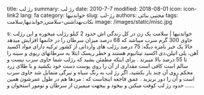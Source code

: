 title: رژ لب
summary: رژ لب
date: 2010-7-7
modified: 2018-08-01
icon:  icon-link2
lang: fa
category: خواندنیها
slug: رژ-لب
authors: مجتبی بنائی
tags: نکات‌بهداشتی‌-‌سلامتی,خواندنیها,سلامت
image: /images/static/misc.jpg

s: خواندنیها | سلامت      یک زن در کل زندگی اش حدود 2 کیلو رژلب میخوره و این رژلب حاوی 300 گرم سرب میباشد که 68 درصد میزان سرطان را در خانمها افزایش میدهد  حالا یک خبر بامزه دیگه: 75 درصد رژلب های وارداتی از کشور ترکیه دارای مواد اکسید آهن، پلی اتیلن،دی اکسید تیتانیوم هستند و خطر ریسک ابتلا به سرطانهای ریوی و سینه را تا 55 درصد بالا میبرند .   برای اینکه مطمئن بشید که رژلب شما حاوی سرب نیست و سالم است کافی است مقداری از آن را روی پوست دست خود بکشید و با طلای زرد محکم روی آن چند بار بکشید، اگر رژ لب به رنگ سیاه و تیرگی متمایل شد حاوی سرب است و آن را دور بریزید .   عمق فاجعه اينجاست كه : مردها هم در طول عمرشون همين حدود رژ لب كوفت ميكنن و بيخود و بيجهت ميميرن از سرطان و تومور استخوان   و ......